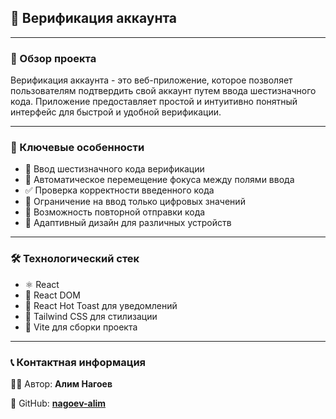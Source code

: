 ## 🔢 Верификация аккаунта

---

### 📝 Обзор проекта

Верификация аккаунта - это веб-приложение, которое позволяет пользователям подтвердить свой аккаунт путем ввода шестизначного кода. Приложение предоставляет простой и интуитивно понятный интерфейс для быстрой и удобной верификации.

---

### 🌟 Ключевые особенности

- 🔢 Ввод шестизначного кода верификации
- 🔄 Автоматическое перемещение фокуса между полями ввода
- ✅ Проверка корректности введенного кода
- 🚫 Ограничение на ввод только цифровых значений
- 🔁 Возможность повторной отправки кода
- 📱 Адаптивный дизайн для различных устройств

---

### 🛠️ Технологический стек

- ⚛️ React
- 🌳 React DOM
- 🍞 React Hot Toast для уведомлений
- 🎨 Tailwind CSS для стилизации
- 🚀 Vite для сборки проекта

---

### 📞 Контактная информация

👨‍💻 Автор: **Алим Нагоев**

🐙 GitHub: **[nagoev-alim](https://github.com/nagoev-alim)**
